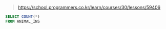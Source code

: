 > https://school.programmers.co.kr/learn/courses/30/lessons/59406

```sql
SELECT COUNT(*)
FROM ANIMAL_INS
```
